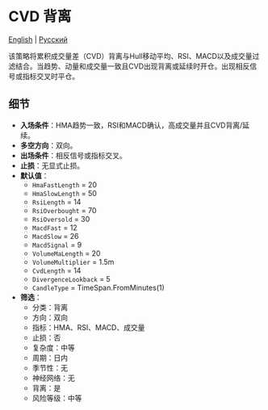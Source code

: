# CVD 背离
[English](README.md) | [Русский](README_ru.md)

该策略将累积成交量差（CVD）背离与Hull移动平均、RSI、MACD以及成交量过滤结合。当趋势、动量和成交量一致且CVD出现背离或延续时开仓。出现相反信号或指标交叉时平仓。

## 细节

- **入场条件**：HMA趋势一致，RSI和MACD确认，高成交量并且CVD背离/延续。
- **多空方向**：双向。
- **出场条件**：相反信号或指标交叉。
- **止损**：无显式止损。
- **默认值**：
  - `HmaFastLength` = 20
  - `HmaSlowLength` = 50
  - `RsiLength` = 14
  - `RsiOverbought` = 70
  - `RsiOversold` = 30
  - `MacdFast` = 12
  - `MacdSlow` = 26
  - `MacdSignal` = 9
  - `VolumeMaLength` = 20
  - `VolumeMultiplier` = 1.5m
  - `CvdLength` = 14
  - `DivergenceLookback` = 5
  - `CandleType` = TimeSpan.FromMinutes(1)
- **筛选**：
  - 分类：背离
  - 方向：双向
  - 指标：HMA、RSI、MACD、成交量
  - 止损：否
  - 复杂度：中等
  - 周期：日内
  - 季节性：无
  - 神经网络：无
  - 背离：是
  - 风险等级：中等
